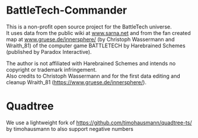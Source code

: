 # BattleTech-Commander

This is a non-profit open source project for the BattleTech universe. <br>
It uses data from the public wiki at www.sarna.net and from the fan created map at www.gruese.de/innersphere/ (by Christoph Wassermann and Wraith_81) of the computer game BATTLETECH by Harebrained Schemes (published by Paradox Interactive).

The author is not affiliated with Harebrained Schemes and intends no copyright or trademark infringement. <br>
Also credits to Christoph Wassermann and for the first data editing and cleanup Wraith_81 (https://www.gruese.de/innersphere/). <br>

# Quadtree

We use a lightweight fork of https://github.com/timohausmann/quadtree-ts/ by timohausmann to also support negative numbers
